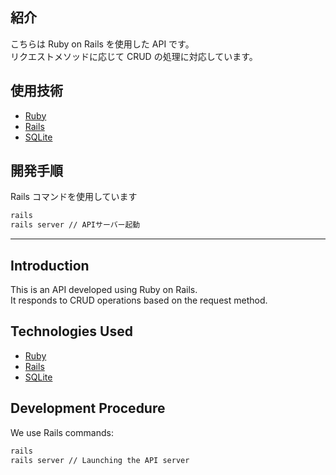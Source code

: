 ## 紹介

こちらは Ruby on Rails を使用した API です。  
リクエストメソッドに応じて CRUD の処理に対応しています。

## 使用技術

- [Ruby](https://www.ruby-lang.org/ja/)
- [Rails](https://rubyonrails.org/)
- [SQLite](https://www.sqlite.org/index.html)

## 開発手順

Rails コマンドを使用しています

```bash
rails
rails server // APIサーバー起動
```

---

## Introduction

This is an API developed using Ruby on Rails.  
It responds to CRUD operations based on the request method.

## Technologies Used

- [Ruby](https://www.ruby-lang.org/ja/)
- [Rails](https://rubyonrails.org/)
- [SQLite](https://www.sqlite.org/index.html)

## Development Procedure

We use Rails commands:

```bash
rails
rails server // Launching the API server
```
